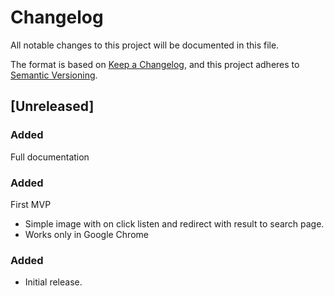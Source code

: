 # Changelog

All notable changes to this project will be documented in this file.

The format is based on [Keep a Changelog](https://keepachangelog.com/en/1.0.0/),
and this project adheres to [Semantic Versioning](https://semver.org/spec/v2.0.0.html).

## [Unreleased]
### Added
Full documentation 

### Added 
First MVP
- Simple image with on click listen and redirect with result to search page.
- Works only in Google Chrome

### Added
- Initial release.
